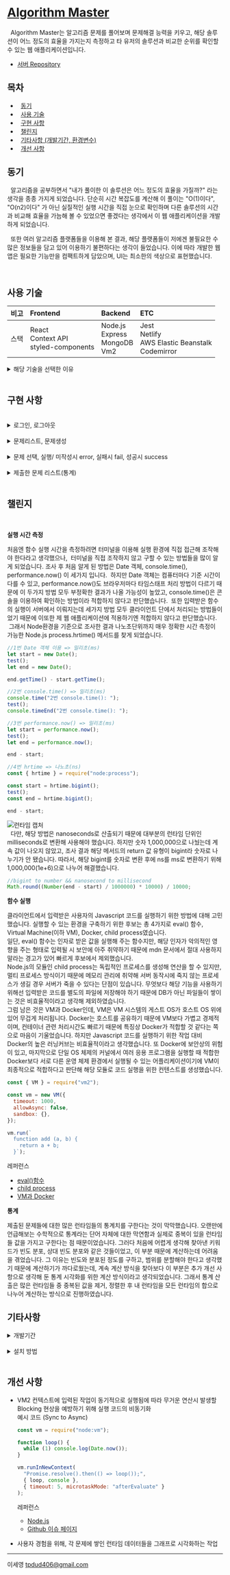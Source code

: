 # [Algorithm Master](https://www.algorithmweb.site)

&nbsp; Algorithm Master는 알고리즘 문제를 풀어보며 문제해결 능력을 키우고, 해당 솔루션이 어느 정도의 효율을 가지는지 측정하고 타 유저의 솔루션과 비교한 순위를 확인할 수 있는 웹 애플리케이션입니다.
<br>

- [서버 Repository](https://github.com/tpdud406/algorithm-master-sever)

## 목차

- &nbsp; [동기](#동기)
- &nbsp; [사용 기술](#사용-기술)
- &nbsp; [구현 사항](#구현-사항)
- &nbsp; [챌린지](#챌린지)
- &nbsp; [기타사항 (개발기간, 환경변수)](#기타사항)
- &nbsp; [개선 사항](#개선-사항)

## 동기

&nbsp; 알고리즘을 공부하면서 "내가 풀이한 이 솔루션은 어느 정도의 효율을 가질까?" 라는 생각을 종종 가지게 되었습니다. 단순히 시간 복잡도를 계산해 이 풀이는 "O(1)이다", "O(n2)이다" 가 아닌 실질적인 실행 시간을 직접 눈으로 확인하며 다른 솔루션의 시간과 비교해 효율을 가늠해 볼 수 있었으면 좋겠다는 생각에서 이 웹 애플리케이션을 개발하게 되었습니다.

&nbsp; 또한 여러 알고리즘 플랫폼들을 이용해 본 결과, 해당 플랫폼들이 저에겐 불필요한 수 많은 정보들을 담고 있어 이용하기 불편하다는 생각이 들었습니다. 이에 따라 개발한 웹 앱은 필요한 기능만을 컴팩트하게 담았으며, UI는 최소한의 색상으로 표현했습니다.

<br>

## 사용 기술

| 비고 | Frontend                                      | Backend                                  | ETC                                                        |
| :--- | :-------------------------------------------- | :--------------------------------------- | :--------------------------------------------------------- |
| 스택 | React<br>Context API<br>styled-components<br> | Node.js<br>Express<br>MongoDB<br>Vm2<br> | Jest<br>Netlify<br>AWS Elastic Beanstalk<br>Codemirror<br> |

<details>
<summary>해당 기술을 선택한 이유</summary>
<div markdown="1">

1. Context API : 상태 변화가 빈번하지 않은 사용자의 로그인 상태를 위한 전역 상태 관리 방법이 필요했기 때문에 Redux나 Recoil 등의 상태관리 라이브러리는 불필요할 것으로 판단하여 React의 Context API를 사용하였습니다.
2. VM2 : 보안상의 이점이 있어 VM2를 사용하였습니다.
3. Jest : Test Runner, Test Matcher, Test Mock가 통합되어 있는 프레임워크라 편리하게 사용 가능

</div>
</details>
<br>

## 구현 사항

<br>

<details>
<summary>로그인, 로그아웃</summary>
<div markdown="1">

![로그인,로그아웃](https://user-images.githubusercontent.com/95858555/206607324-8babcc0e-2604-4500-bae6-9696fc1c84b1.gif)

</div>
</details>
<br>

<details>
<summary>문제리스트, 문제생성</summary>
<div markdown="1">

![문제생성](https://user-images.githubusercontent.com/95858555/206607314-23c165d4-767c-4cf1-90b6-ef6829171e89.gif)

</div>
</details>
<br>

<details>
<summary>문제 선택, 실행/ 미작성시 error, 실패시 fail, 성공시 success</summary>
<div markdown="1">

![문제풀이](https://user-images.githubusercontent.com/95858555/206607322-0addeefc-1475-429b-b346-5b0a06ec316d.gif)

</div>
</details>
<br>

<details>
<summary>제출한 문제 리스트(통계)</summary>
<div markdown="1">

![통계](https://user-images.githubusercontent.com/95858555/206607323-503a466a-0e77-4ef0-86b9-485cf75abd18.gif)

</div>
</details>
<br>

## 챌린지

<br>

**실행 시간 측정**

처음엔 함수 실행 시간을 측정하려면 터미널을 이용해 실행 환경에 직접 접근해 조작해야 한다라고 생각했으나, &nbsp;터미널을 직접 조작하지 않고 구할 수 있는 방법들을 많이 알게 되었습니다.
조사 후 처음 알게 된 방법은 Date 객체, console.time(), performance.now() 이 세가지 입니다.
&nbsp;하지만 Date 객체는 컴퓨터마다 기준 시간이 다를 수 있고, performance.now()도 브라우저마다 타임스태프 처리 방법이 다르기 때문에 이 두가지 방법 모두 부정확한 결과가 나올 가능성이 높았고, console.time()은 콘솔을 이용하여 확인하는 방법이라 적합하지 않다고 판단했습니다.
&nbsp;또한 입력받은 함수의 실행이 서버에서 이뤄지는데 세가지 방법 모두 클라이언트 단에서 처리되는 방법들이었기 때문에 이또한 제 웹 애플리케이션에 적용하기엔 적합하지 않다고 판단했습니다.
&nbsp;그래서 Node환경을 기준으로 조사한 결과 나노초단위까지 매우 정확한 시간 측정이 가능한 Node.js process.hrtime() 메서드를 찾게 되었습니다.

```js
//1번 Date 객체 이용 => 밀리초(ms)
let start = new Date();
test();
let end = new Date();

end.getTime() - start.getTime();

//2번 console.time() => 밀리초(ms)
console.time("2번 console.time(): ");
test();
console.timeEnd("2번 console.time(): ");

//3번 performance.now() => 밀리초(ms)
let start = performance.now();
test();
let end = performance.now();

end - start;

//4번 hrtime => 나노초(ns)
const { hrtime } = require("node:process");

const start = hrtime.bigint();
test();
const end = hrtime.bigint();

end - start;
```

![런타임 캡처](https://user-images.githubusercontent.com/95858555/215499188-8b7c03d4-7dcc-48f3-abfb-9dc0b9f3e3ee.JPG)<br>
&nbsp; 다만, 해당 방법은 nanoseconds로 산출되기 때문에 대부분의 런타임 단위인 milliseconds로 변환해 사용해야 했습니다. 하지만 숫자 1,000,000으로 나눴는데 계속 값이 나오지 않았고, 조사 결과 해당 메서드의 return 값 유형이 bigint라 숫자로 나누기가 안 됐습니다. 따라서, 해당 bigint를
숫자로 변환 후에 ns를 ms로 변환하기 위해 1,000,000(1e+6)으로 나누어 해결했습니다.

```js
//bigint to number && nanosecond to millisecond
Math.round((Number(end - start) / 1000000) * 10000) / 10000;
```

**함수 실행**

클라이언트에서 입력받은 사용자의 Javascript 코드를 실행하기 위한 방법에 대해 고민했습니다.
실행할 수 있는 환경을 구축하기 위한 후보는 총 4가지로 eval() 함수, Virtual Machine(이하 VM), Docker, child process였습니다.
<br>
일단, eval() 함수는 인자로 받은 값을 실행해 주는 함수지만, 해당 인자가 악의적인 영향을 주는 형태로 입력될 시 보안에 아주 취약하기 때문에 mdn 문서에서 절대 사용하지 말라는 경고가 있어 빠르게 후보에서 제외했습니다.
<br>
Node.js의 모듈인 child process는 독립적인 프로세스를 생성해 연산을 할 수 있지만, 멀티 프로세스 방식이기 때문에 메모리 관리에 취약해 서버 동작시에 죽지 않는 프로세스가 생길 경우 서버가 죽을 수 있다는 단점이 있습니다. 무엇보다 해당 기능을 사용하기 위해선 입력받은 코드를 별도의 파일에 저장해야 하기 때문에 DB가 아닌 파일들이 쌓이는 것은 비효율적이라고 생각해 제외하였습니다.
<br>
그럼 남은 것은 VM과 Docker인데, VM은 VM 시스템의 게스트 OS가 호스트 OS 위에 있어 무겁게 처리됩니다. Docker는 호스트를 공유하기 때문에 VM보다 가볍고 경제적이며, 컨테이너 관련 처리시간도 빠르기 때문에 특징상 Docker가 적합할 것 같다는 쪽으로 마음이 기울었습니다.
하지만 Javascript 코드를 실행하기 위한 작업 대비 Docker의 높은 러닝커브는 비효율적이라고 생각했습니다. 또 Docker에 보안상의 위험이 있고, 마지막으로 단일 OS 체제의 커널에서 여러 응용 프로그램을 실행할 때 적합한 Docker보다 서로 다른 운영 체제 환경에서 실행될 수 있는 어플리케이션이기에 VM이 최종적으로 적합하다고 판단해 해당 모듈로 코드 실행을 위한 컨텐스트를 생성했습니다.

```js
const { VM } = require("vm2");

const vm = new VM({
  timeout: 1000,
  allowAsync: false,
  sandbox: {},
});

vm.run(`
  function add (a, b) {
    return a + b;
  }`);
```

레퍼런스

- [eval()함수](https://developer.mozilla.org/ko/docs/Web/JavaScript/Reference/Global_Objects/eval)
- [child process](https://sungmun.github.io/TIL/NodeJs/2018-04-19_ChildProcessManual.html)
- [VM과 Docker](https://cloudacademy.com/blog/docker-vs-virtual-machines-differences-you-should-know/)

**통계**

제출된 문제들에 대한 많은 런타임들의 통계치를 구한다는 것이 막막했습니다. 오랜만에 언급해보는 수학적으로 통계라는 단어 자체에 대한 막연함과 실제로 중복이 있을 런타임들 값을 가지고 구한다는 점 때문이었습니다. 그러다 처음에 어렵게 생각해 찾아낸 키워드가 빈도 분포, 상대 빈도 분포와 같은 것들이었고, 이 부분 때문에 계산하는데 어려움을 겪었습니다.
그 이유는 빈도와 분포된 정도를 구하고, 범위를 분할해야 한다고 생각했기 때문에 계산하기가 까다로웠는데, 계속 계산 방식을 찾아보다 이 부분은 추가 개선 사항으로 생각해 둔 통계 시각화를 위한 계산 방식이라고 생각되었습니다. 그래서 통계 산출은 많은 런타임들 중 중복된 값을 제거, 정렬한 후 내 런타임을 모든 런타임의 합으로 나누어 계산하는 방식으로 진행하였습니다.

## 기타사항

<details>
<summary>개발기간</summary>
<div markdown="1">

| **날짜**             | 구현 사항                                                   |
| :------------------- | :---------------------------------------------------------- |
| 22.11.24 ~ 25(2일)   | 프로젝트 기획 <br> 아이디어 확정, 칸반, DB 스키마, API Docs |
| 22.11.26 ~ 12.2(7일) | 메인 기능 구현                                              |
| 22.12.3 ~ 8(7일)     | 메인 기능 마무리 및 배포(Netlify, AWS Elastic Beanstalk)    |

</div>
</details>
<br>

<details>
<summary>설치 방법</summary>
<div markdown="1">

```js
git clone <Frontend or Backend git url>
npm install
npm start
```

**Frontend 환경 변수(.env)**

```
REACT_APP_FIREBASE_API_KEY=<YOUR_FIREBASE_API_KEY>
REACT_APP_FIREBASE_AUTH_DOMAIN=<YOUR_FIREBASE_AUTH_DOMAIN>
REACT_APP_FIREBASE_PROJECT_ID=<YOUR_FIREBASE_PROJECT_ID>
REACT_APP_SERVER_HOST=<YOUR_SERVER_HOST>
```

**Backend 환경 변수(.env)**

```
PORT=<YOUR_SERVER_PORT>
MONGODB_URL=<YOUR_MONGODB_URL>
CLIENT_HOST=<YOUR_CLIENT_HOST>
```

</div>
</details>
<br>

## 개선 사항

- VM2 컨텍스트에 입력된 작업이 동기적으로 실행됨에 따라 무거운 연산시 발생할 Blocking 현상을 예방하기 위해 실행 코드의 비동기화<br>
  예시 코드 (Sync to Async)<br>

  ```js
  const vm = require("node:vm");

  function loop() {
    while (1) console.log(Date.now());
  }

  vm.runInNewContext(
    "Promise.resolve().then(() => loop());",
    { loop, console },
    { timeout: 5, microtaskMode: "afterEvaluate" }
  );
  ```

  레퍼런스

  - [Node.js](https://nodejs.org/api/vm.html)<br>
  - [Github 이슈 페이지](https://github.com/patriksimek/vm2/issues/80)

- 사용자 경험을 위해, 각 문제에 쌓인 런타임 데이터들을 그래프로 시각화하는 작업

---

이세영 tpdud406@gmail.com
